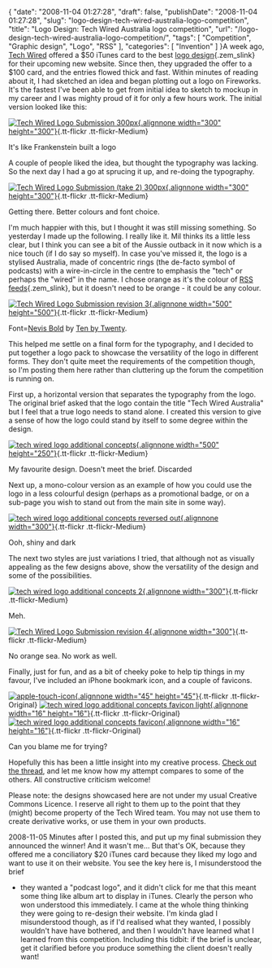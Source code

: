 {
    "date": "2008-11-04 01:27:28",
    "draft": false,
    "publishDate": "2008-11-04 01:27:28",
    "slug": "logo-design-tech-wired-australia-logo-competition",
    "title": "Logo Design: Tech Wired Australia logo competition",
    "url": "\/logo-design-tech-wired-australia-logo-competition\/",
    "tags": [
        "Competition",
        "Graphic design",
        "Logo",
        "RSS"
    ],
    "categories": [
        "Invention"
    ]
}A week ago, [Tech Wired](http://techwiredau.com/) offered a \$50 iTunes
card to the best [logo
design](http://en.wikipedia.org/wiki/Logo "Logo"){.zem_slink} for their
upcoming new website. Since then, they upgraded the offer to a \$100
card, and the entries flowed thick and fast. Within minutes of reading
about it, I had sketched an idea and began plotting out a logo on
Fireworks. It's the fastest I've been able to get from initial idea to
sketch to mockup in my career and I was mighty proud of it for only a
few hours work. The initial version looked like this:

[![Tech Wired Logo Submission
300px](https://turbo.geekorium.com.au/wp-content/uploads/3002533870_20b09130001.jpg){.alignnone
width="300"
height="300"}](http://www.flickr.com/photos/joshnunn/3002533870/ "Tech Wired Logo Submission 300px"){.tt-flickr
.tt-flickr-Medium}

It's like Frankenstein built a logo

A couple of people liked the idea, but thought the typography was
lacking. So the next day I had a go at sprucing it up, and re-doing the
typography.

[![Tech Wired Logo Submission (take 2)
300px](https://turbo.geekorium.com.au/wp-content/uploads/3001699639_a9278d2af31.jpg){.alignnone
width="300"
height="300"}](http://www.flickr.com/photos/joshnunn/3001699639/ "Tech Wired Logo Submission (take 2) 300px"){.tt-flickr
.tt-flickr-Medium}

Getting there. Better colours and font choice.

I'm much happier with this, but I thought it was still missing
something. So yesterday I made up the following. I really like it. Mil
thinks its a little less clear, but I think you can see a bit of the
Aussie outback in it now which is a nice touch (if I do say so myself).
In case you've missed it, the logo is a stylised Australia, made of
concentric rings (the de-facto symbol of podcasts) with a wire-in-circle
in the centre to emphasis the "tech" or perhaps the "wired" in the name.
I chose orange as it's the colour of [RSS
feeds](http://en.wikipedia.org/wiki/RSS "RSS"){.zem_slink}, but it
doesn't need to be orange - it could be any colour.

[![Tech Wired Logo Submission revision
3](https://turbo.geekorium.com.au/wp-content/uploads/3002534932_59110deb6c1.jpg){.alignnone
width="500"
height="500"}](http://www.flickr.com/photos/joshnunn/3002534932/ "Tech Wired Logo Submission revision 3"){.tt-flickr
.tt-flickr-Medium}

Font=[Nevis Bold](http://www.tenbytwenty.com/products/typefaces/nevis)
by [Ten by Twenty](http://www.tenbytwenty.com/).

This helped me settle on a final form for the typography, and I decided
to put together a logo pack to showcase the versatility of the logo in
different forms. They don't quite meet the requirements of the
competition though, so I'm posting them here rather than cluttering up
the forum the competition is running on.

First up, a horizontal version that separates the typography from the
logo. The original brief asked that the logo contain the title "Tech
Wired Australia" but I feel that a true logo needs to stand alone. I
created this version to give a sense of how the logo could stand by
itself to some degree within the design.

[![tech wired logo additional
concepts](https://turbo.geekorium.com.au/wp-content/uploads/3001699463_e0f4f963581.jpg){.alignnone
width="500"
height="250"}](http://www.flickr.com/photos/joshnunn/3001699463/ "tech wired logo additional concepts"){.tt-flickr
.tt-flickr-Medium}

My favourite design. Doesn't meet the brief. Discarded

Next up, a mono-colour version as an example of how you could use the
logo in a less colourful design (perhaps as a promotional badge, or on a
sub-page you wish to stand out from the main site in some way).

[![tech wired logo additional concepts reversed
out](https://turbo.geekorium.com.au/wp-content/uploads/3001698785_df49bfed711.jpg){.alignnone
width="300"}](http://www.flickr.com/photos/joshnunn/3001698785/ "tech wired logo additional concepts reversed out"){.tt-flickr
.tt-flickr-Medium}

Ooh, shiny and dark

The next two styles are just variations I tried, that although not as
visually appealing as the few designs above, show the versatility of the
design and some of the possibilities.

[![tech wired logo additional concepts
2](https://turbo.geekorium.com.au/wp-content/uploads/3002535038_595437b9f91.jpg){.alignnone
width="300"}](http://www.flickr.com/photos/joshnunn/3002535038/ "tech wired logo additional concepts 2"){.tt-flickr
.tt-flickr-Medium}

Meh.

[![Tech Wired Logo Submission revision
4](https://turbo.geekorium.com.au/wp-content/uploads/3002535750_8a31080d401.jpg){.alignnone
width="300"}](http://www.flickr.com/photos/joshnunn/3002535750/ "Tech Wired Logo Submission revision 4"){.tt-flickr
.tt-flickr-Medium}

No orange sea. No work as well.

Finally, just for fun, and as a bit of cheeky poke to help tip things in
my favour, I've included an iPhone bookmark icon, and a couple of
favicons.

[![apple-touch-icon](https://turbo.geekorium.com.au/wp-content/uploads/3002534668_dc232e99f4_o1.png){.alignnone
width="45"
height="45"}](http://www.flickr.com/photos/joshnunn/3002534668/ "apple-touch-icon"){.tt-flickr
.tt-flickr-Original} [![tech wired logo additional concepts favicon
light](https://turbo.geekorium.com.au/wp-content/uploads/3001698963_486c968f8b_o1.png){.alignnone
width="16"
height="16"}](http://www.flickr.com/photos/joshnunn/3001698963/ "tech wired logo additional concepts favicon light"){.tt-flickr
.tt-flickr-Original} [![tech wired logo additional concepts
favicon](https://turbo.geekorium.com.au/wp-content/uploads/3001698839_7afec3a8dc_o1.png){.alignnone
width="16"
height="16"}](http://www.flickr.com/photos/joshnunn/3001698839/ "tech wired logo additional concepts favicon"){.tt-flickr
.tt-flickr-Original}

Can you blame me for trying?

Hopefully this has been a little insight into my creative process.
[Check out the
thread](http://forums.mactalk.com.au/24/60864-podcast-logo-required-100-itunes-gift-card-updated.html),
and let me know how my attempt compares to some of the others. All
constructive criticism welcome!

<span class="note">Please note: the designs showcased here are not under
my usual Creative Commons Licence. I reserve all right to them up to the
point that they (might) become property of the Tech Wired team. You may
not use them to create derivative works, or use them in your own
products.</span>

<span class="update"><span class="date">2008-11-05</span> Minutes after
I posted this, and put up my final submission they announced the winner!
And it wasn't me... But that's OK, because they offered me a
conciliatory \$20 iTunes card because they liked my logo and want to use
it on their website. You see the key here is, I misunderstood the brief
- they wanted a "podcast logo", and it didn't click for me that this
meant some thing like album art to display in iTunes. Clearly the person
who won understood this immediately. I came at the whole thing thinking
they were going to re-design their website. I'm kinda glad I
misunderstood though, as if I'd realised what they wanted, I possibly
wouldn't have have bothered, and then I wouldn't have learned what I
learned from this competition. Including this tidbit: if the brief is
unclear, get it clarified before you produce something the client
doesn't really want!</span>